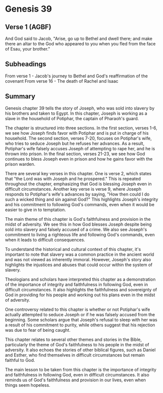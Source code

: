 # Genesis 39

## Verse 1 (AGBF)

And God said to Jacob, "Arise, go up to Bethel and dwell there; and make there an altar to the God who appeared to you when you fled from the face of Esau, your brother."

## Subheadings

From verse 1 - Jacob's journey to Bethel and God's reaffirmation of the covenant
From verse 16 - The death of Rachel and Isaac

## Summary

Genesis chapter 39 tells the story of Joseph, who was sold into slavery by his brothers and taken to Egypt. In this chapter, Joseph is working as a slave in the household of Potiphar, the captain of Pharaoh's guard.

The chapter is structured into three sections. In the first section, verses 1-6, we see how Joseph finds favor with Potiphar and is put in charge of his household. The second section, verses 7-20, focuses on Potiphar's wife, who tries to seduce Joseph but he refuses her advances. As a result, Potiphar's wife falsely accuses Joseph of attempting to rape her, and he is thrown into prison. In the final section, verses 21-23, we see how God continues to bless Joseph even in prison and how he gains favor with the prison warden.

There are several key verses in this chapter. One is verse 2, which states that "the Lord was with Joseph and he prospered." This is repeated throughout the chapter, emphasizing that God is blessing Joseph even in difficult circumstances. Another key verse is verse 9, where Joseph responds to Potiphar's wife's advances by saying, "How then could I do such a wicked thing and sin against God?" This highlights Joseph's integrity and his commitment to following God's commands, even when it would be easier to give in to temptation.

The main theme of this chapter is God's faithfulness and provision in the midst of adversity. We see this in how God blesses Joseph despite being sold into slavery and falsely accused of a crime. We also see Joseph's commitment to living a righteous life and following God's commands, even when it leads to difficult consequences.

To understand the historical and cultural context of this chapter, it's important to note that slavery was a common practice in the ancient world and was not viewed as inherently immoral. However, Joseph's story also highlights the injustices and abuses that could occur within the system of slavery.

Theologians and scholars have interpreted this chapter as a demonstration of the importance of integrity and faithfulness in following God, even in difficult circumstances. It also highlights the faithfulness and sovereignty of God in providing for his people and working out his plans even in the midst of adversity.

One controversy related to this chapter is whether or not Potiphar's wife actually attempted to seduce Joseph or if he was falsely accused from the beginning. Some scholars argue that Joseph's refusal to sleep with her was a result of his commitment to purity, while others suggest that his rejection was due to fear of being caught.

This chapter relates to several other themes and stories in the Bible, particularly the theme of God's faithfulness to his people in the midst of adversity. It also echoes the stories of other biblical figures, such as Daniel and Esther, who find themselves in difficult circumstances but remain faithful to God.

The main lesson to be taken from this chapter is the importance of integrity and faithfulness in following God, even in difficult circumstances. It also reminds us of God's faithfulness and provision in our lives, even when things seem hopeless.